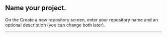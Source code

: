 ## **Name your project.**

On the Create a new repository screen, enter your repository name and an optional description (you can change both later).

---